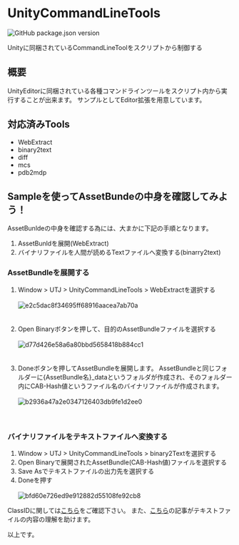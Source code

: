 # UnityCommandLineTools
![GitHub package.json version](https://img.shields.io/github/package-json/v/katsumasa/UnityCommandLineTools)

Unityに同梱されているCommandLineToolをスクリプトから制御する

## 概要

UnityEditorに同梱されている各種コマンドラインツールをスクリプト内から実行することが出来ます。
サンプルとしてEditor拡張を用意しています。

## 対応済みTools

- WebExtract
- binary2text
- diff
- mcs
- pdb2mdp

## Sampleを使ってAssetBundeの中身を確認してみよう！

AssetBunldeの中身を確認する為には、大まかに下記の手順となります。

1. AssetBunldを展開(WebExtract)
2. バイナリファイルを人間が読めるTextファイルへ変換する(binarry2text)

### AssetBundleを展開する

1. Window > UTJ > UnityCommandLineTools > WebExtractを選択する
<br><br>
![e2c5dac8f34695ff68916aacea7ab70a](https://user-images.githubusercontent.com/29646672/178429593-f87e7bc7-ba41-4d59-bc4b-463658bef1ac.gif)
<br><br><br>
2. Open Binaryボタンを押して、目的のAssetBundleファイルを選択する
<br><br>
![d77d426e58a6a80bbd5658418b884cc1](https://user-images.githubusercontent.com/29646672/178430600-56a13895-f255-46aa-afec-9d810b2bc08f.gif)
<br><br><br>
3. Doneボタンを押してAssetBundleを展開します。
AssetBundleと同じフォルダーに{AssetBundle名}_dataというフォルダが作成され、そのフォルダー内にCAB-Hash値というファイル名のバイナリファイルが作成されます。
<br><br>
![b2936a47a2e0347126403db9fe1d2ee0](https://user-images.githubusercontent.com/29646672/178435837-96c628e3-555d-4cdc-ac68-616d00461b28.gif)
<br><br><br>

### バイナリファイルをテキストファイルへ変換する

1. Window > UTJ > UnityCommandLineTools > binary2Textを選択する
2. Open Binaryで展開されたAssetBundle(CAB-Hash値)ファイルを選択する
3. Save Asでテキストファイルの出力先を選択する
4. Doneを押す
<br><br>
![bfd60e726ed9e912882d55108fe92cb8](https://user-images.githubusercontent.com/29646672/178438515-754eee56-61ef-48c5-9cbd-ded31b50162f.gif)


ClassIDに関しては[こちら](https://docs.unity3d.com/ja/current/Manual/ClassIDReference.html)をご確認下さい。
また、[こちら](https://support.unity.com/hc/en-us/articles/217123266-How-do-I-determine-what-is-in-my-Scene-bundle-)の記事がテキストファイルの内容の理解を助けます。



以上です。

